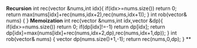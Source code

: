 **Recursion**
int rec(vector<int> &nums,int idx){
if(idx>=nums.size()) return 0;
return max(nums[idx]+rec(nums,idx+2),rec(nums,idx+1));
}
int rob(vector<int>& nums) {
}
**Memoization**
int rec(vector<int> &nums,int idx,vector<int> &dp){
if(idx>=nums.size()) return 0;
if(dp[idx]!=-1) return dp[idx];
return dp[idx]=max(nums[idx]+rec(nums,idx+2,dp),rec(nums,idx+1,dp));
}
int rob(vector<int>& nums) {
vector<int> dp(nums.size()+1,-1);
return rec(nums,0,dp);
}
**